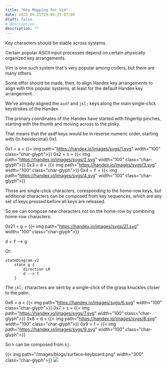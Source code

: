 ```yaml
---
title: "Key Mapping for Vim"
date: 2023-09-25T19:04:33-07:00
draft: false
# description
description: ""
---
```


Key characters should be stable across systems.

Certain popular ASCII input processes depend on certain physically organized key arrangements.

Vim is one such system that's very popular among coders, but there are many others.

Some effor should be made, then, to align Handex key arrangements to align with this popular systems, at least for the default Handex key arrangement.

We've already aligned the `asdf` and `jkl;` keys along the main single-click keystrokes of the Handex.

The primary coordinates of the Handex have started with fingertip pinches, starting with the thumb and moving across to the pinky.

That means that the asdf keys would be in reverse numeric order, starting with (in hexidecimal) 0x1.

0x1 = <kbd>a</kbd> = {{< img path="https://handex.io/images/svgs/1.svg" width="100" class="char-glyph">}}
0x2 = <kbd>s</kbd> = {{< img path="https://handex.io/images/svgs/2.svg" width="100" class="char-glyph">}}
0x3 = <kbd>d</kbd> = {{< img path="https://handex.io/images/svgs/3.svg" width="100" class="char-glyph">}}
0x4 = <kbd>f</kbd> = {{< img path="https://handex.io/images/svgs/4.svg" width="100" class="char-glyph">}}

Those are single-click characters, coresponding to the home-row keys, but additional characters can be composed from key sequences, which are any set of keys pressed before all keys are released.

So we can compose new characters not on the home-row by combining home-row characters:

0x21 = <kbd>g</kbd> = {{< img path="https://handex.io/images/svgs/21.svg" width="100" class="char-glyph">}}

 <kbd>d</kbd> + <kbd>f</kbd> --> <kbd>g</kbd>

Or:

```mermaid
stateDiagram-v2
    state g {
        direction LR
        d --> f
    }
```

The `jkl;` characters are sent by a single-click of the grasp knuckles closer to the palm. 

0x6 = a = {{< img path="https://handex.io/images/svgs/6.svg" width="100" class="char-glyph">}}
0x7 = s = {{< img path="https://handex.io/images/svgs/7.svg" width="100" class="char-glyph">}}
0x8 = d = {{< img path="https://handex.io/images/svgs/8.svg" width="100" class="char-glyph">}}
0x9 = f = {{< img path="https://handex.io/images/svgs/9.svg" width="100" class="char-glyph">}}

So `h` can be composed from `kj`


{{< img path="/images/blogs/surface-keyboard.png" width="300" class="char-glyph">}}
![](2023-09-25-19-17-32.png)